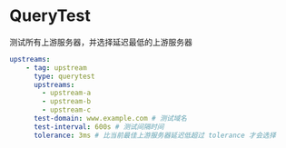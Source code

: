 # QueryTest

测试所有上游服务器，并选择延迟最低的上游服务器

```yaml
upstreams:
    - tag: upstream
      type: querytest
      upstreams:
        - upstream-a
        - upstream-b
        - upstream-c
      test-domain: www.example.com # 测试域名
      test-interval: 600s # 测试间隔时间
      tolerance: 3ms # 比当前最佳上游服务器延迟低超过 tolerance 才会选择
```
